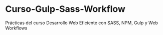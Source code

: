 # Curso-Gulp-Sass-Workflow
Prácticas del curso Desarrollo Web Eficiente con SASS, NPM, Gulp y Web Workflows
